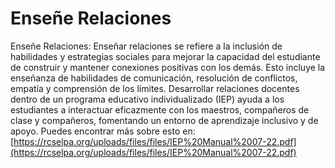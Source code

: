 # Enseñe Relaciones
Enseñe Relaciones: Enseñar relaciones se refiere a la inclusión de habilidades y estrategias sociales para mejorar la capacidad del estudiante de construir y mantener conexiones positivas con los demás. Esto incluye la enseñanza de habilidades de comunicación, resolución de conflictos, empatía y comprensión de los límites. Desarrollar relaciones docentes dentro de un programa educativo individualizado (IEP) ayuda a los estudiantes a interactuar eficazmente con los maestros, compañeros de clase y compañeros, fomentando un entorno de aprendizaje inclusivo y de apoyo.
Puedes encontrar más sobre esto en: [https://rcselpa.org/uploads/files/files/IEP%20Manual%2007-22.pdf](https://rcselpa.org/uploads/files/files/IEP%20Manual%2007-22.pdf)